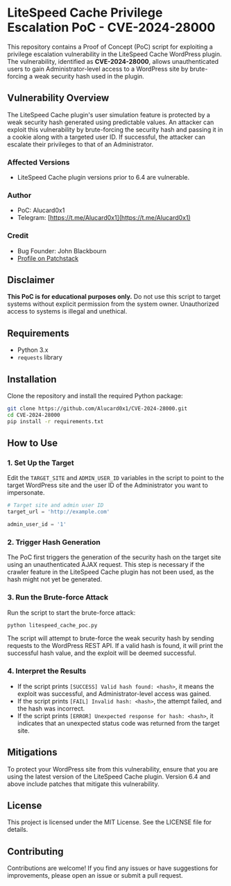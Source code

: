 # LiteSpeed Cache Privilege Escalation PoC - CVE-2024-28000

This repository contains a Proof of Concept (PoC) script for exploiting a privilege escalation vulnerability in the LiteSpeed Cache WordPress plugin. The vulnerability, identified as **CVE-2024-28000**, allows unauthenticated users to gain Administrator-level access to a WordPress site by brute-forcing a weak security hash used in the plugin.

## Vulnerability Overview

The LiteSpeed Cache plugin's user simulation feature is protected by a weak security hash generated using predictable values. An attacker can exploit this vulnerability by brute-forcing the security hash and passing it in a cookie along with a targeted user ID. If successful, the attacker can escalate their privileges to that of an Administrator.

### Affected Versions

* LiteSpeed Cache plugin versions prior to 6.4 are vulnerable.

### Author
- PoC: Alucard0x1
- Telegram: [https://t.me/Alucard0x1](https://t.me/Alucard0x1)

### Credit
- Bug Founder: John Blackbourn
- [Profile on Patchstack](https://patchstack.com/database/researcher/185b44a7-75e2-4c31-848d-a534cb44e821)



## Disclaimer

**This PoC is for educational purposes only.** Do not use this script to target systems without explicit permission from the system owner. Unauthorized access to systems is illegal and unethical.

## Requirements

* Python 3.x
* `requests` library

## Installation

Clone the repository and install the required Python package:

```bash
git clone https://github.com/Alucard0x1/CVE-2024-28000.git
cd CVE-2024-28000
pip install -r requirements.txt
```

## How to Use

### 1. Set Up the Target

Edit the `TARGET_SITE` and `ADMIN_USER_ID` variables in the script to point to the target WordPress site and the user ID of the Administrator you want to impersonate.

```python
# Target site and admin user ID
target_url = 'http://example.com'

admin_user_id = '1'
```

### 2. Trigger Hash Generation

The PoC first triggers the generation of the security hash on the target site using an unauthenticated AJAX request. This step is necessary if the crawler feature in the LiteSpeed Cache plugin has not been used, as the hash might not yet be generated.

### 3. Run the Brute-force Attack

Run the script to start the brute-force attack:

```bash
python litespeed_cache_poc.py
```

The script will attempt to brute-force the weak security hash by sending requests to the WordPress REST API. If a valid hash is found, it will print the successful hash value, and the exploit will be deemed successful.

### 4. Interpret the Results

* If the script prints `[SUCCESS] Valid hash found: <hash>`, it means the exploit was successful, and Administrator-level access was gained.
* If the script prints `[FAIL] Invalid hash: <hash>`, the attempt failed, and the hash was incorrect.
* If the script prints `[ERROR] Unexpected response for hash: <hash>`, it indicates that an unexpected status code was returned from the target site.




## Mitigations

To protect your WordPress site from this vulnerability, ensure that you are using the latest version of the LiteSpeed Cache plugin. Version 6.4 and above include patches that mitigate this vulnerability.

## License

This project is licensed under the MIT License. See the LICENSE file for details.

## Contributing

Contributions are welcome! If you find any issues or have suggestions for improvements, please open an issue or submit a pull request.

